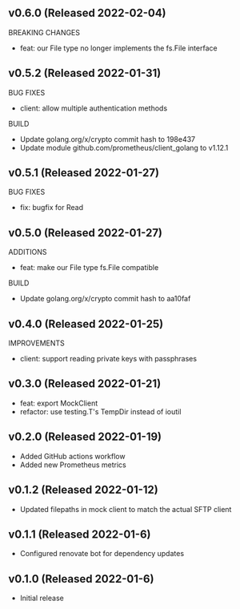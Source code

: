 ## v0.6.0 (Released 2022-02-04)

BREAKING CHANGES

- feat: our File type no longer implements the fs.File interface

## v0.5.2 (Released 2022-01-31)

BUG FIXES

- client: allow multiple authentication methods

BUILD

- Update golang.org/x/crypto commit hash to 198e437
- Update module github.com/prometheus/client_golang to v1.12.1

## v0.5.1 (Released 2022-01-27)

BUG FIXES

- fix: bugfix for Read

## v0.5.0 (Released 2022-01-27)

ADDITIONS

- feat: make our File type fs.File compatible

BUILD

- Update golang.org/x/crypto commit hash to aa10faf

## v0.4.0 (Released 2022-01-25)

IMPROVEMENTS

- client: support reading private keys with passphrases

## v0.3.0 (Released 2022-01-21)

- feat: export MockClient
- refactor: use testing.T's TempDir instead of ioutil

## v0.2.0 (Released 2022-01-19)

- Added GitHub actions workflow
- Added new Prometheus metrics

## v0.1.2 (Released 2022-01-12)

- Updated filepaths in mock client to match the actual SFTP client

## v0.1.1 (Released 2022-01-6)

- Configured renovate bot for dependency updates

## v0.1.0 (Released 2022-01-6)

- Initial release
